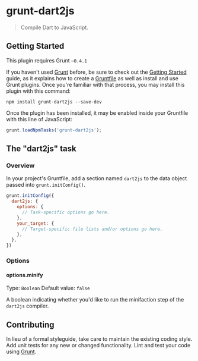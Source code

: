 # grunt-dart2js

> Compile Dart to JavaScript.

## Getting Started
This plugin requires Grunt `~0.4.1`

If you haven't used [Grunt](http://gruntjs.com/) before, be sure to check out the [Getting Started](http://gruntjs.com/getting-started) guide, as it explains how to create a [Gruntfile](http://gruntjs.com/sample-gruntfile) as well as install and use Grunt plugins. Once you're familiar with that process, you may install this plugin with this command:

```shell
npm install grunt-dart2js --save-dev
```

Once the plugin has been installed, it may be enabled inside your Gruntfile with this line of JavaScript:

```js
grunt.loadNpmTasks('grunt-dart2js');
```

## The "dart2js" task

### Overview
In your project's Gruntfile, add a section named `dart2js` to the data object passed into `grunt.initConfig()`.

```js
grunt.initConfig({
  dart2js: {
    options: {
      // Task-specific options go here.
    },
    your_target: {
      // Target-specific file lists and/or options go here.
    },
  },
})
```

### Options

#### options.minify
Type: `Boolean`
Default value: `false`

A boolean indicating whether you'd like to run the minifaction step of the `dart2js` compiler.


## Contributing
In lieu of a formal styleguide, take care to maintain the existing coding style. Add unit tests for any new or changed functionality. Lint and test your code using [Grunt](http://gruntjs.com/).